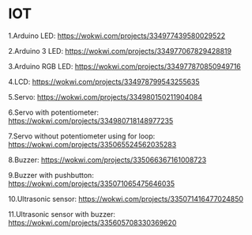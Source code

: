 # IOT

1.Arduino LED: https://wokwi.com/projects/334977439580029522 <br>

2.Arduino 3 LED: https://wokwi.com/projects/334977067829428819<br>

3.Arduino RGB LED: https://wokwi.com/projects/334977870850949716<br>

4.LCD: https://wokwi.com/projects/334978799543255635<br>

5.Servo: https://wokwi.com/projects/334980150211904084<br>

6.Servo with potentiometer: https://wokwi.com/projects/334980718148977235<br>

7.Servo without potentiometer using for loop: https://wokwi.com/projects/335065524562035283<br>

8.Buzzer: https://wokwi.com/projects/335066367161008723<br>

9.Buzzer with pushbutton: https://wokwi.com/projects/335071065475646035<br>

10.Ultrasonic sensor: https://wokwi.com/projects/335071416477024850<br>

11.Ultrasonic sensor with buzzer: https://wokwi.com/projects/335605708330369620<br>

